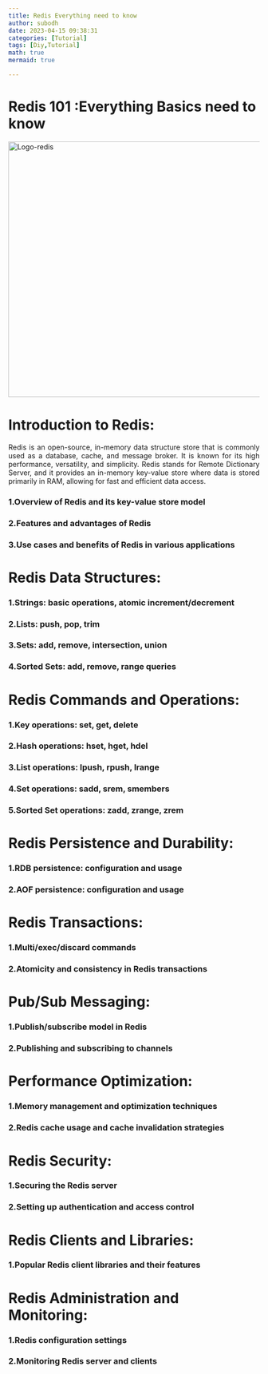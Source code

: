 ```yaml
---
title: Redis Everything need to know
author: subodh 
date: 2023-04-15 09:38:31
categories: [Tutorial]
tags: [Diy,Tutorial]
math: true
mermaid: true

---
```

# Redis 101 :Everything Basics need to know

<img width="512" alt="Logo-redis" src="https://upload.wikimedia.org/wikipedia/commons/thumb/6/64/Logo-redis.svg/512px-Logo-redis.svg.png">

# Introduction to Redis:

<div style='text-align: justify;'>
Redis is an open-source, in-memory data structure store that is commonly used as a database, cache, and message broker. It is known for its high performance, versatility, and simplicity. Redis stands for Remote Dictionary Server, and it provides an in-memory key-value store where data is stored primarily in RAM, allowing for fast and efficient data access.
</div>

### 1.Overview of Redis and its key-value store model
### 2.Features and advantages of Redis
### 3.Use cases and benefits of Redis in various applications

# Redis Data Structures:
### 1.Strings: basic operations, atomic increment/decrement
### 2.Lists: push, pop, trim
### 3.Sets: add, remove, intersection, union
### 4.Sorted Sets: add, remove, range queries

# Redis Commands and Operations:
### 1.Key operations: set, get, delete
### 2.Hash operations: hset, hget, hdel
### 3.List operations: lpush, rpush, lrange
### 4.Set operations: sadd, srem, smembers
### 5.Sorted Set operations: zadd, zrange, zrem

# Redis Persistence and Durability:
### 1.RDB persistence: configuration and usage
### 2.AOF persistence: configuration and usage

# Redis Transactions:
### 1.Multi/exec/discard commands
### 2.Atomicity and consistency in Redis transactions

# Pub/Sub Messaging:
### 1.Publish/subscribe model in Redis
### 2.Publishing and subscribing to channels

# Performance Optimization:
### 1.Memory management and optimization techniques
### 2.Redis cache usage and cache invalidation strategies

# Redis Security:
### 1.Securing the Redis server
### 2.Setting up authentication and access control

# Redis Clients and Libraries:
### 1.Popular Redis client libraries and their features

# Redis Administration and Monitoring:
### 1.Redis configuration settings
### 2.Monitoring Redis server and clients
